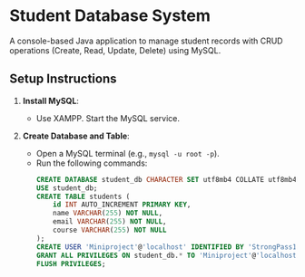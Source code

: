 # Student Database System

A console-based Java application to manage student records with CRUD operations (Create, Read, Update, Delete) using MySQL.

## Setup Instructions

1. **Install MySQL**:
   - Use XAMPP. Start the MySQL service.

2. **Create Database and Table**:
   - Open a MySQL terminal (e.g., `mysql -u root -p`).
   - Run the following commands:
     ```sql
     CREATE DATABASE student_db CHARACTER SET utf8mb4 COLLATE utf8mb4_unicode_ci;
     USE student_db;
     CREATE TABLE students (
         id INT AUTO_INCREMENT PRIMARY KEY,
         name VARCHAR(255) NOT NULL,
         email VARCHAR(255) NOT NULL,
         course VARCHAR(255) NOT NULL
     );
     CREATE USER 'Miniproject'@'localhost' IDENTIFIED BY 'StrongPass123!';
     GRANT ALL PRIVILEGES ON student_db.* TO 'Miniproject'@'localhost';
     FLUSH PRIVILEGES;
